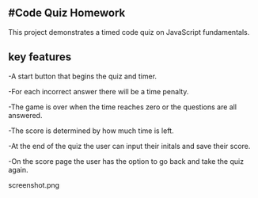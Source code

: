 
#Code Quiz Homework
----------------------------------
This project demonstrates a timed code quiz on JavaScript fundamentals.

key features
--------------------------
-A start button that begins the quiz and timer.

-For each incorrect answer there will be a time penalty.

-The game is over when the time reaches zero or the questions are all answered.

-The score is determined by how much time is left.

-At the end of the quiz the user can input their initals and save their score.

-On the score page the user has the option to go back and take the quiz again.

screenshot.png
